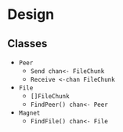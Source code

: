 # Design

## Classes
- `Peer`
  - `Send chan<- FileChunk`
  - `Receive <-chan FileChunk`
- `File`
  - `[]FileChunk`
  - `FindPeer() chan<- Peer`
- `Magnet`
  - `FindFile() chan<- File`
